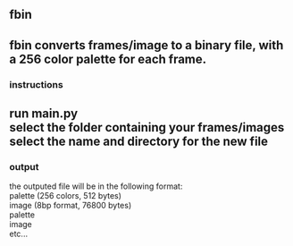 ## fbin ##
fbin converts frames/image to a binary file, with a 256 color palette for each frame.
---
### instructions ###
run main.py  
select the folder containing your frames/images
select the name and directory for the new file
---
### output ###
the outputed file will be in the following format:  
palette (256 colors, 512 bytes)  
image (8bp format, 76800 bytes)  
palette  
image  
etc...
